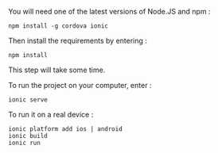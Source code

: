 You will need one of the latest versions of Node.JS and npm :
```
npm install -g cordova ionic
```

Then install the requirements by entering :
```
npm install
```
This step will take some time.

To run the project on your computer, enter :
```
ionic serve
```

To run it on a real device :
```
ionic platform add ios | android
ionic build
ionic run
```

